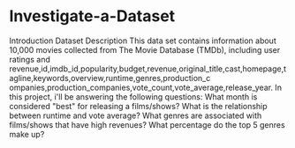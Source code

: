 # Investigate-a-Dataset
Introduction Dataset Description This data set contains information about 10,000 movies collected from The Movie Database (TMDb), including user ratings and revenue,id,imdb_id,popularity,budget,revenue,original_title,cast,homepage,tagline,keywords,overview,runtime,genres,production_c ompanies,production_companies,vote_count,vote_average,release_year.  In this project, i'll be answering the following questions:  What month is considered "best" for releasing a films/shows? What is the relationship between runtime and vote average? What genres are associated with films/shows that have high revenues? What percentage do the top 5 genres make up?
